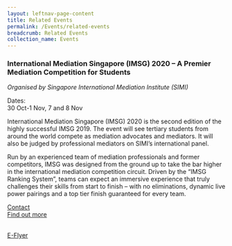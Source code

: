 ```yaml
---
layout: leftnav-page-content
title: Related Events
permalink: /Events/related-events
breadcrumb: Related Events
collection_name: Events
---
```

### **International Mediation Singapore (IMSG) 2020 – A Premier Mediation Competition for Students** 
*Organised by Singapore International Mediation Institute (SIMI)*

Dates:
<br>30 Oct-1 Nov, 7 and 8 Nov

International Mediation Singapore (IMSG) 2020 is the second edition of the highly successful IMSG 2019. The event will see tertiary students from around the world compete as mediation advocates and mediators. It will also be judged by professional mediators on SIMI’s international panel. 

Run by an experienced team of mediation professionals and former competitors, IMSG was designed from the ground up to take the bar higher in the international mediation competition circuit. Driven by the “IMSG Ranking System”, teams can expect an immersive experience that truly challenges their skills from start to finish – with no eliminations, dynamic live power pairings and a top tier finish guaranteed for every team.

[Contact](imsg@simi.org.sg)  
[Find out more](https://www.simi.org.sg/imsg)
<!-- <br>[E-Flyer](https://drive.google.com/file/d/1g8QmRKTEpEuD-3mxBTdfJidkKTDmHGTn/view?usp=sharing) -->
<br>[E-Flyer](../pdf/IMSG%202020%20Registration.pdf)
